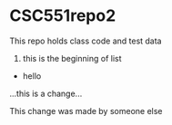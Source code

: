 # CSC551repo2
This repo holds class code and test data

1. this is the beginning of list

* hello 

...this is a change...

This change was made by someone else
